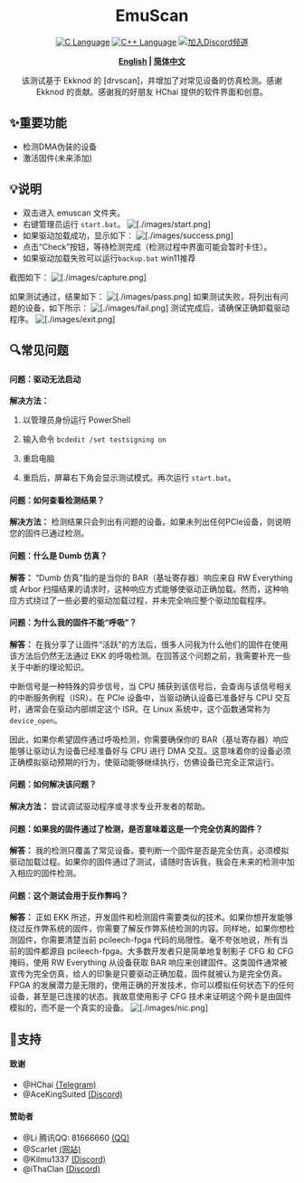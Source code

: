 <div align="center">
<h1>EmuScan</h1>
<a href="http://cppmicroservices.org/"><img alt="C Language" src="https://img.shields.io/badge/-C-black?logo=c&style=flat-square&logoColor=ffffff"></a>
<a href="http://cppmicroservices.org/"><img alt="C++ Language" src="https://img.shields.io/badge/-C++-808080?logo=c%2B%2B&style=flat-square&logoColor=ffffff"></a>
<a href="https://discord.gg/AaRx5CSRru"><img alt="加入Discord频道" src="https://img.shields.io/badge/Join%20group-Discord-brightgreen.svg?logo=Discord"></a>
<p><b><a href="README.md">English</a> | <a href="README-zh.md">简体中文</a></b></p>
<p>该测试基于 Ekknod 的 [drvscan]，并增加了对常见设备的仿真检测。感谢 Ekknod 的贡献。感谢我的好朋友 HChai 提供的软件界面和创意。
</p>
</div>


## ✨重要功能
- 检测DMA伪装的设备
- 激活固件(未来添加)


## 💡说明
- 双击进入 emuscan 文件夹。
- 右键管理员运行 `start.bat`。
![[./images/start.png]](./images/start.png)
- 如果驱动加载成功，显示如下：
![[./images/success.png]](./images/success.png)
- 点击“Check”按钮，等待检测完成（检测过程中界面可能会暂时卡住）。
- 如果驱动加载失败可以运行`backup.bat` win11推荐

截图如下：
![[./images/capture.png]](./images/capture.png)

如果测试通过，结果如下：
![[./images/pass.png]](./images/pass.png)
如果测试失败，将列出有问题的设备，如下所示：
![[./images/fail.png]](./images/fail.png)
测试完成后，请确保正确卸载驱动程序。
![[./images/exit.png]](./images/exit.png)

## 🔍常见问题
#### 问题：驱动无法启动
**解决方法：**
1. 以管理员身份运行 PowerShell

2. 输入命令 `bcdedit /set testsigning on`

3. 重启电脑

4. 重启后，屏幕右下角会显示测试模式。再次运行 `start.bat`。

#### 问题：如何查看检测结果？
**解决方法：** 检测结果只会列出有问题的设备。如果未列出任何PCIe设备，则说明您的固件已通过检测。

#### 问题：什么是 Dumb 仿真？
**解答：** “Dumb 仿真”指的是当你的 BAR（基址寄存器）响应来自 RW Everything 或 Arbor 扫描结果的请求时，这种响应方式能够使驱动正确加载。然而，这种响应方式绕过了一些必要的驱动加载过程，并未完全响应整个驱动加载程序。

#### 问题：为什么我的固件不能“呼吸”？
**解答：** 在我分享了让固件“活跃”的方法后，很多人问我为什么他们的固件在使用该方法后仍然无法通过 EKK 的呼吸检测。在回答这个问题之前，我需要补充一些关于中断的理论知识。

中断信号是一种特殊的异步信号，当 CPU 捕获到该信号后，会查询与该信号相关的中断服务例程（ISR）。在 PCIe 设备中，当驱动确认设备已准备好与 CPU 交互时，通常会在驱动内部绑定这个 ISR。在 Linux 系统中，这个函数通常称为 `device_open`。

因此，如果你希望固件通过呼吸检测，你需要确保你的 BAR（基址寄存器）响应能够让驱动认为设备已经准备好与 CPU 进行 DMA 交互。这意味着你的设备必须正确模拟驱动预期的行为，使驱动能够继续执行，仿佛设备已完全正常运行。

#### 问题：如何解决该问题？
**解决方法：** 尝试调试驱动程序或寻求专业开发者的帮助。

#### 问题：如果我的固件通过了检测，是否意味着这是一个完全仿真的固件？
**解答：** 我的检测只覆盖了常见设备。要判断一个固件是否是完全仿真，必须模拟驱动加载过程。如果你的固件通过了测试，请随时告诉我，我会在未来的检测中加入相应的固件检测。

#### 问题：这个测试会用于反作弊吗？
**解答：** 正如 EKK 所述，开发固件和检测固件需要类似的技术。如果你想开发能够绕过反作弊系统的固件，你需要了解反作弊系统检测的内容。同样地，如果你想检测固件，你需要清楚当前 pcileech-fpga 代码的局限性。毫不夸张地说，所有当前的固件都源自 pcileech-fpga。大多数开发者只是简单地复制影子 CFG 和 CFG 掩码，使用 RW Everything 从设备获取 BAR 响应来创建固件。这类固件通常被宣传为完全仿真，给人的印象是只要驱动正确加载，固件就被认为是完全仿真。FPGA 的发展潜力是无限的，使用正确的开发技术，你可以模拟任何状态下的任何设备，甚至是已连接的状态。我故意使用影子 CFG 技术来证明这个网卡是由固件模拟的，而不是一个真实的设备。
![[./images/nic.png]](./images/nic.png)

## 🎉支持
#### 致谢
- @HChai [(Telegram)](https://t.me/HCha1)
- @AceKingSuited [(Discord)](https://discord.gg/AaRx5CSRru)
#### 赞助者
- @Li 腾讯QQ: 81666660 [(QQ)](https://qm.qq.com/q/59sRjPI8pa)
- @Scarlet [(网站)](https://scarlet.technology/)
- @Kilmu1337 [(Discord)](https://discord.gg/sXeTPJfpaN)
- @iThaClan [(Discord)](https://discord.gg/ithaclan)